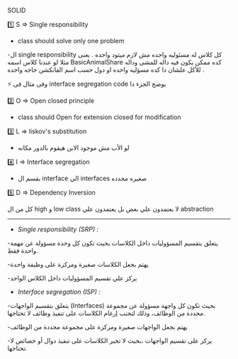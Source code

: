 SOLID

1️⃣ S => Single responsibility 
- class should solve only one problem

-ال single responsibility كل كلاس له مسئوليه واحده مش لازم ميثود واحده .
يعنى مثلا لو عندنا كلاس اسمه BasicAnimalShare كده ممكن يكون فيه داله للمشى وداله للأكل علشان دا كده مسؤليه واحده او دول حسب اسم الفانكشن حاجه واحده .

⚡ وفى مثال فى interface segregation code  يوضح الجزء دا
  
2️⃣ O => Open closed principle 
- class should Open for extension closed for modification
 
3️⃣ L => liskov's substitution
- لو الأب  مش موجود الابن هيقوم بالدور مكانه

4️⃣ I => Interface segregation 
- بقسم ال interface الي interfaces صغيره محدده

5️⃣ D => Dependency Inversion

كل من ال high و low class لا يعتمدون علي بعض بل يعتمدون علي abstraction

--------------------------------------------------------------------------------------

- *Single responsibility (SRP) :*

-يتعلق بتقسيم المسؤوليات داخل الكلاسات بحيث تكون كل وحدة مسؤولة عن مهمة واحدة فقط.

-يهتم بجعل الكلاسات صغيرة ومركزة على وظيفة واحدة

-يركز علي تقسيم المسؤوليات داخل الكلاس الواحد
- *Interface segregation  (ISP) :*

-يتعلق بتقسيم الواجهات (Interfaces) بحيث تكون كل واجهة مسؤولة عن مجموعة محددة من الوظائف، وذلك لتجنب إرغام الكلاسات على تنفيذ وظائف لا تحتاجها.

-يهتم بجعل الواجهات صغيرة ومركزة على مجموعة محددة من الوظائف

-يركز على تقسيم الواجهات ،بحيث لا تجبر الكلاسات على تنفيذ دوال أو خصائص لا تحتاجها.

